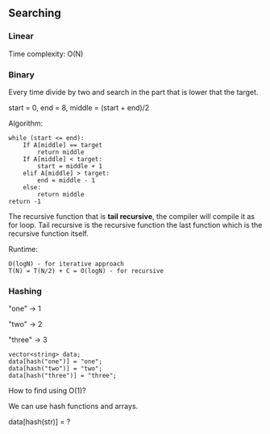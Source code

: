 ## Searching
### Linear
Time complexity: O(N)
### Binary
Every time divide by two and search in the part that is lower that the target.

start = 0, end = 8, middle = (start + end)/2

Algorithm:

    while (start <= end):
        If A[middle] == target
            return middle
        If A[middle] < target:
            start = middle + 1
        elif A[middle] > target:
            end = middle - 1
        else:
            return middle
    return -1

The recursive function that is **tail recursive**, the compiler will compile it as for loop. Tail recursive is the recursive function the last function which is the recursive function itself.

Runtime:

    O(logN) - for iterative approach
    T(N) = T(N/2) + C = O(logN) - for recursive

### Hashing
"one" -> 1

"two" -> 2

"three" -> 3

    vector<string> data;
    data[hash("one")] = "one";
    data[hash("two")] = "two";
    data[hash("three")] = "three";

How to find using O(1)?

We can use hash functions and arrays.

data[hash(str)] = ?